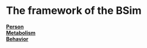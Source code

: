# The framework of the BSim
[**Person**](/manual/_cls_Person.md)
<br>
[**Metabolism**](/manual/_int_EmergeAndSink.md)
<br>
[**Behavior**](/manual/_int_EmergeAndSink.md)
